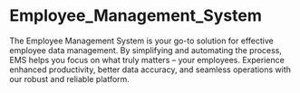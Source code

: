 # Employee_Management_System
The Employee Management System is your go-to solution for effective employee data management. By simplifying and automating the process, EMS helps you focus on what truly matters – your employees. Experience enhanced productivity, better data accuracy, and seamless operations with our robust and reliable platform.
